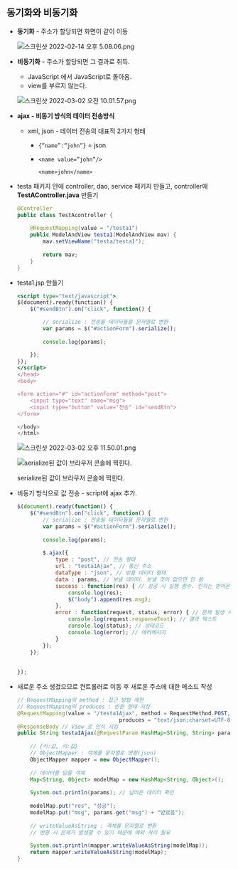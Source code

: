 ## 동기화와 비동기화

- **동기화** - 주소가 할당되면 화면이 같이 이동
    
    ![스크린샷 2022-02-14 오후 5.08.06.png](https://s3-us-west-2.amazonaws.com/secure.notion-static.com/e1fb11a3-c1c8-4c10-8963-5ccf823ae9d2/스크린샷_2022-02-14_오후_5.08.06.png)
    

- **비동기화** - 주소가 할당되면 그 결과로 취득.
    - JavaScript 에서 JavaScript로 돌아옴.
    - view를 부르지 않는다.
    
    ![스크린샷 2022-03-02 오전 10.01.57.png](https://s3-us-west-2.amazonaws.com/secure.notion-static.com/8183557c-3478-419b-bfab-96788c37e27b/스크린샷_2022-03-02_오전_10.01.57.png)
    
- **ajax - 비동기 방식의 데이터 전송방식**
    - xml, json - 데이터 전송의 대표적 2가지 형태
        - `{”name”:”john”}` = json
        - `<name value=”john”/>`
            
            `<name>john</name>`
            

- testa 패키지 안에 controller, dao, service 패키지 만들고, controller에 **TestAController.java** 만들기
    
    ```java
    @Controller
    public class TestAcontroller {
    	
    	@RequestMapping(value = "/testa1")
    	public ModelAndView testa1(ModelAndView mav) {
    		mav.setViewName("testa/testa1");
    		
    		return mav;
    	}
    }
    ```
    

- testa1.jsp 만들기
    
    ```jsx
    <script type="text/javascript">
    $(document).ready(function() {
    	$("#sendBtn").on("click", function() {
    
    		// serialize : 전송될 데이터들을 문자열로 변환
    		var params = $("#actionForm").serialize();
    	
    		console.log(params);
    
    	});	
    });
    </script>
    </head>
    <body>
    
    <form action="#" id="actionForm" method="post">
    	<input type="text" name="msg">
    	<input type="button" value="전송" id="sendBtn">
    </form>
    
    </body>
    </html>
    ```
    
    ![스크린샷 2022-03-02 오후 11.50.01.png](https://s3-us-west-2.amazonaws.com/secure.notion-static.com/2dd40048-b3b3-4ba9-b828-ce69a20c566b/스크린샷_2022-03-02_오후_11.50.01.png)
    
    ![serialize된 값이 브라우저 콘솔에 찍힌다.](https://s3-us-west-2.amazonaws.com/secure.notion-static.com/5ea3bd81-3835-444a-b295-a0379861240f/스크린샷_2022-03-02_오후_11.50.03.png)
    
    serialize된 값이 브라우저 콘솔에 찍힌다.
    

- 비동기 방식으로 값 전송 - script에 ajax 추가.
    
    ```jsx
    $(document).ready(function() {
    	$("#sendBtn").on("click", function() {
    		// serialize : 전송될 데이터들을 문자열로 변환
    		var params = $("#actionForm").serialize();
    	
    		console.log(params);
    		
    		$.ajax({
    			type : "post", // 전송 형태
    			url : "testa1Ajax", // 통신 주소
    			dataType : "json", // 받을 데이터 형태
    			data : params, // 보낼 데이터. 보낼 것이 없으면 안 씀
    			success : function(res) { // 성공 시 실행 함수. 인자는 받아온 데이터
    				console.log(res);
    				$("body").append(res.msg);
    			},
    			error : function(request, status, error) { // 문제 발생 시 실행 함수
    				console.log(request.responseText); // 결과 텍스트
    				console.log(status); // 상태코드
    				console.log(error); // 에러메시지
    			}
    		});
    	});
    	
    	
    });
    ```
    

- 새로운 주소 생겼으므로 컨트롤러로 이동 후 새로운 주소에 대한 메소드 작성
    
    ```java
    // RequestMapping의 method : 접근 방법 제한
    // RequestMapping의 produces : 반환 형태 지정
    @RequestMapping(value = "/testa1Ajax", method = RequestMethod.POST, 
    								produces = "text/json;charset=UTF-8")
    @ResponseBody // View 로 인식 시킴
    public String testa1Ajax(@RequestParam HashMap<String, String> params) 
    																												throws Throwable {
    	// {키:값, 키:값}
    	// ObjectMapper : 객체를 문자열로 변환(json)
    	ObjectMapper mapper = new ObjectMapper();
    		
    	// 데이터를 담을 객체
    	Map<String, Object> modelMap = new HashMap<String, Object>();
    		
    	System.out.println(params); // 넘어온 데이터 확인
    		
    	modelMap.put("res", "성공");
    	modelMap.put("msg", params.get("msg") + "받았음");
    		
    	// writeValueAsString : 객체를 문자열로 변환
    	// 변환 시 문제가 발생할 수 있기 때문에 예외 처리 필요
    		
    	System.out.println(mapper.writeValueAsString(modelMap));
    	return mapper.writeValueAsString(modelMap);
    }
    ```